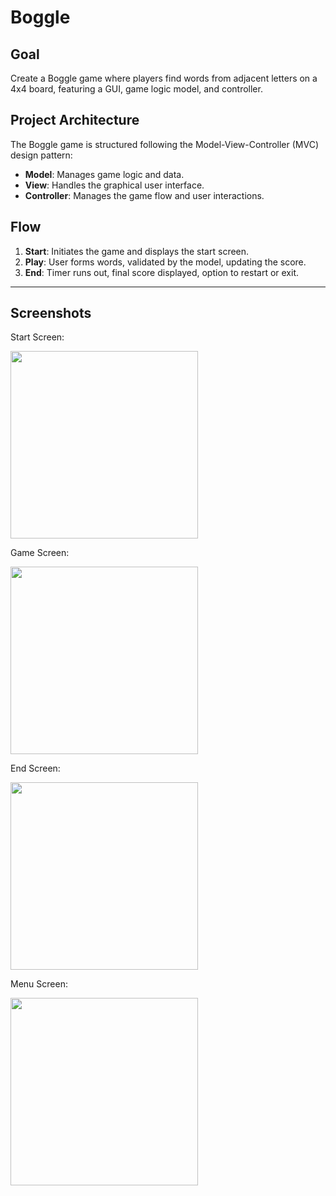 # Boggle

## Goal

Create a Boggle game where players find words from adjacent letters on a 4x4 board, featuring a GUI, game logic model, and controller.

## Project Architecture

The Boggle game is structured following the Model-View-Controller (MVC) design pattern:
- **Model**: Manages game logic and data.
- **View**: Handles the graphical user interface.
- **Controller**: Manages the game flow and user interactions.

## Flow

1. **Start**: Initiates the game and displays the start screen.
2. **Play**: User forms words, validated by the model, updating the score.
3. **End**: Timer runs out, final score displayed, option to restart or exit.

---
## Screenshots

Start Screen:

<img src="https://github.com/user-attachments/assets/3e53b5b5-1cd3-4c2b-90a6-40b7ff550f7c" width="300">

Game Screen:

<img src="https://github.com/user-attachments/assets/7fa5b28d-1e1d-4c7f-9c50-343f52fcde97" width="300">

End Screen:

<img src="https://github.com/user-attachments/assets/8ad3c405-977a-49f9-a88b-51a49cec7330" width="300">

Menu Screen:

<img src="https://github.com/user-attachments/assets/58626178-cceb-4bad-a9d6-895142141c3c" width="300">
